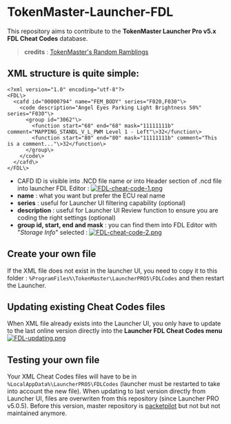 
# TokenMaster-Launcher-FDL

This repository aims to contribute to the **TokenMaster Launcher Pro v5.x FDL Cheat Codes** database.
> **credits** : [TokenMaster's Random Ramblings](https://tokenmaster.blogspot.com)

## XML structure is quite simple:

    <?xml version="1.0" encoding="utf-8"?>
    <FDL\>
      <cafd id="00000794" name="FEM_BODY" series="F020,F030"\>
        <code description="Angel Eyes Parking Light Brightness 50%" series="F030"\>
          <group id="3062"\>
            <function start="68" end="68" mask="11111111b" comment="MAPPING_STANDL_V_L_PWM Level 1 - Left"\>32</function\>
            <function start="80" end="80" mask="11111111b" comment="This is a comment..."\>32</function\>
          </group\>
        </code\>
      </cafd\>
    </FDL\>

 - CAFD ID is visible into .NCD file name or into Header section of .ncd file into launcher FDL Editor :
 [![FDL-cheat-code-1.png](https://i.postimg.cc/FK3ztJ5B/FDL-cheat-code-1.png)](https://postimg.cc/xkjnM8dv)
 - **name** : what you want but prefer the ECU real name
 - **series** : useful for Launcher UI filtering capability (optional)
 - **description** : useful for Launcher UI Review function to ensure you are coding the right settings (optional)
 - **group id, start, end and mask** : you can find them into FDL Editor with "*Storage Info*" selected :
 [![FDL-cheat-code-2.png](https://i.postimg.cc/5NW633hF/FDL-cheat-code-2.png)](https://postimg.cc/c6Tx1Q4s)

## Create your own file
If the XML file does not exist in the launcher UI, you need to copy it to this folder : `%ProgramFiles%\TokenMaster\LauncherPRO5\FDLCodes` and then restart the Launcher.

## Updating existing Cheat Codes files
When XML file already exists into the Launcher UI, you only have to update to the last online version directly into the **Launcher FDL Cheat Codes menu**
 [![FDL-updating.png](https://i.postimg.cc/v83Sbg3D/FDL-updating.png)](https://postimg.cc/nM911z8t)

## Testing your own file
Your XML Cheat Codes files will have to be in `%LocalAppData%\LauncherPRO5\FDLCodes` (launcher must be restarted to take into account the new file). When updating to last version directly from Launcher UI, files are overwriten from this repository (since Launcher PRO v5.0.5). Before this version, master repository is [packetpilot](https://github.com/packetpilot/bmw-f) but not but not maintained anymore.

